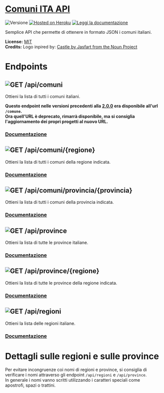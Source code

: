 # [Comuni ITA API](https://comuni-ita.herokuapp.com/)
![Versione](https://img.shields.io/github/package-json/v/Samurai016/comuni-ita?label=versione&style=flat-square)
[![Hosted on Heroku](https://img.shields.io/badge/Hosted%20on%20Heroku-passing?style=flat-square&logo=heroku&labelColor=430098&color=430098)](https://comuni-ita.herokuapp.com/)
[![Leggi la documentazione](https://img.shields.io/badge/Leggi%20la%20documentazione-passing?style=flat-square&logo=Read%20the%20Docs&labelColor=8CA1AF&color=8CA1AF&logoColor=white)](https://comuni-ita.herokuapp.com/)

Semplice API che permette di ottenere in formato JSON i comuni italiani.

**License:** [MIT](https://opensource.org/licenses/MIT)  
**Credits:** Logo inpired by: [Castle by Jasfart from the Noun Project](https://thenounproject.com/omataloon/)

# Endpoints

## ![GET](https://img.shields.io/static/v1?label=%20&message=GET&color=187bdf&style=flat-square) /api/comuni

Ottieni la lista di tutti i comuni italiani.

**Questo endpoint nelle versioni precedenti alla [2.0.0](https://github.com/Samurai016/Comuni-ITA/releases/tag/2.0.0) era disponibile all'url `/comune`.  \
        Ora quell'URL è deprecato, rimarrà disponibile, ma si consiglia l'aggiornamento dei propri progetti al nuovo URL.**

### [Documentazione](https://comuni-ita.herokuapp.com/#operation/comuni)

## ![GET](https://img.shields.io/static/v1?label=%20&message=GET&color=187bdf&style=flat-square) /api/comuni/{regione}

Ottieni la lista di tutti i comuni della regione indicata.

### [Documentazione](https://comuni-ita.herokuapp.com/#operation/comuni-regione)

## ![GET](https://img.shields.io/static/v1?label=%20&message=GET&color=187bdf&style=flat-square) /api/comuni/provincia/{provincia}

Ottieni la lista di tutti i comuni della provincia indicata.

### [Documentazione](https://comuni-ita.herokuapp.com/#operation/comuni-provincia)

## ![GET](https://img.shields.io/static/v1?label=%20&message=GET&color=187bdf&style=flat-square) /api/province

Ottieni la lista di tutte le province italiane.

### [Documentazione](https://comuni-ita.herokuapp.com/#operation/province)

## ![GET](https://img.shields.io/static/v1?label=%20&message=GET&color=187bdf&style=flat-square) /api/province/{regione}

Ottieni la lista di tutte le province della regione indicata.

### [Documentazione](https://comuni-ita.herokuapp.com/#operation/province-regione)

## ![GET](https://img.shields.io/static/v1?label=%20&message=GET&color=187bdf&style=flat-square) /api/regioni

Ottieni la lista delle regioni italiane.

### [Documentazione](https://comuni-ita.herokuapp.com/#operation/regioni)

# Dettagli sulle regioni e sulle province

Per evitare incongruenze coi nomi di regioni e province, si consiglia di verificare i nomi attraverso gli endpoint `/api/regioni` e `/api/province`.  \
In generale i nomi vanno scritti utilizzando i caratteri speciali come apostrofi, spazi o trattini.